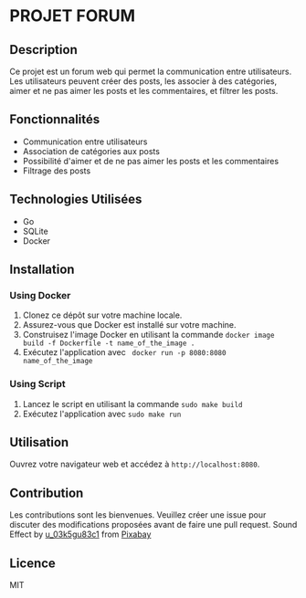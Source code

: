 # PROJET FORUM

## Description

Ce projet est un forum web qui permet la communication entre utilisateurs. Les utilisateurs peuvent créer des posts, les associer à des catégories, aimer et ne pas aimer les posts et les commentaires, et filtrer les posts.

## Fonctionnalités

- Communication entre utilisateurs
- Association de catégories aux posts
- Possibilité d'aimer et de ne pas aimer les posts et les commentaires
- Filtrage des posts

## Technologies Utilisées

- Go
- SQLite
- Docker

## Installation

### Using Docker

1. Clonez ce dépôt sur votre machine locale.
2. Assurez-vous que Docker est installé sur votre machine.
3. Construisez l'image Docker en utilisant la commande `docker image build -f Dockerfile -t name_of_the_image .`
4. Exécutez l'application avec ` docker run -p 8080:8080 name_of_the_image`

### Using Script

1. Lancez le script en utilisant la commande ` sudo make build `
2. Exécutez l'application avec ` sudo make run `

## Utilisation

Ouvrez votre navigateur web et accédez à `http://localhost:8080`.

## Contribution

Les contributions sont les bienvenues. Veuillez créer une issue pour discuter des modifications proposées avant de faire une pull request.
Sound Effect by <a href="https://pixabay.com/fr/users/u_03k5gu83c1-32011299/?utm_source=link-attribution&utm_medium=referral&utm_campaign=music&utm_content=129007">u_03k5gu83c1</a> from <a href="https://pixabay.com//?utm_source=link-attribution&utm_medium=referral&utm_campaign=music&utm_content=129007">Pixabay</a>

## Licence

MIT
